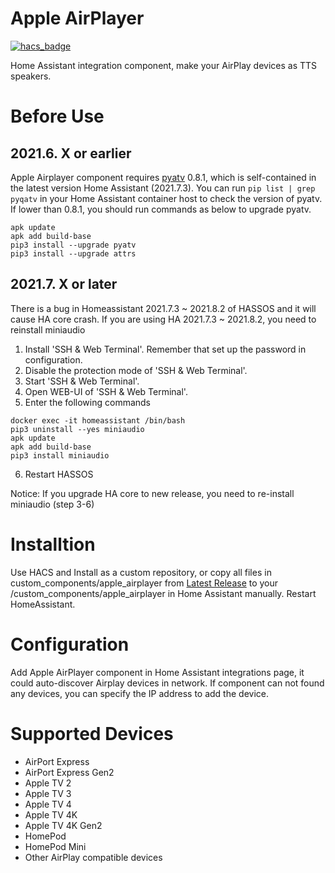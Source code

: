 # Apple AirPlayer

[![hacs_badge](https://img.shields.io/badge/HACS-Custom-orange.svg)](https://github.com/custom-components/hacs)

Home Assistant integration component, make your AirPlay devices as TTS speakers.

# Before Use
## 2021.6. X or earlier
Apple Airplayer component requires [pyatv](https://pyatv.dev/development/) 0.8.1, which is self-contained in the latest version Home Assistant (2021.7.3). You can run `pip list | grep pyqatv` in your Home Assistant container host to check the version of pyatv. If lower than 0.8.1, you should run commands as below to upgrade pyatv.
```
apk update
apk add build-base
pip3 install --upgrade pyatv
pip3 install --upgrade attrs
```

## 2021.7. X or later
There is a bug in Homeassistant 2021.7.3 ~ 2021.8.2 of HASSOS and it will cause HA core crash.
If you are using HA 2021.7.3 ~ 2021.8.2, you need to reinstall miniaudio
1. Install 'SSH & Web Terminal'. Remember that set up the password in configuration.
2. Disable the protection mode of 'SSH & Web Terminal'.
3. Start 'SSH & Web Terminal'.
4. Open WEB-UI of 'SSH & Web Terminal'.
5. Enter the following commands
```
docker exec -it homeassistant /bin/bash
pip3 uninstall --yes miniaudio
apk update
apk add build-base
pip3 install miniaudio
```
6. Restart HASSOS

Notice: If you upgrade HA core to new release, you need to re-install miniaudio (step 3-6)

# Installtion
Use HACS and Install as a custom repository, or copy all files in custom_components/apple_airplayer from [Latest Release](https://github.com/georgezhao2010/apple_airplayer/releases/latest) to your <Home Assistant config folder>/custom_components/apple_airplayer in Home Assistant manually. Restart HomeAssistant.

# Configuration
Add Apple AirPlayer component in Home Assistant integrations page, it could auto-discover Airplay devices in network. If component can not found any devices, you can specify the IP address to add the device.

# Supported Devices
- AirPort Express
- AirPort Express Gen2
- Apple TV 2
- Apple TV 3
- Apple TV 4
- Apple TV 4K
- Apple TV 4K Gen2
- HomePod
- HomePod Mini
- Other AirPlay compatible devices
